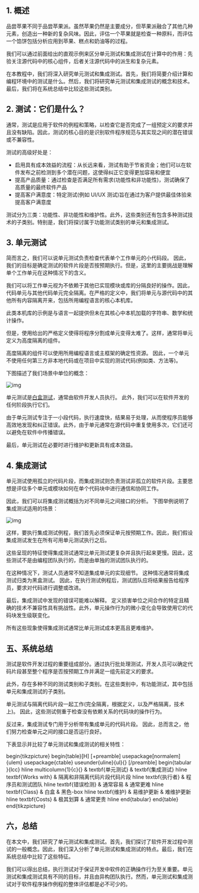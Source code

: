 ## 1. 概述

品尝苹果不同于品尝苹果派。虽然苹果仍然是主要成分，但苹果派融合了其他几种元素，创造出一种新的复杂风味。因此，评估一个苹果就是检查一种原料，而评估一个馅饼包括分析应用到苹果、糕点和奶油等的过程。

我们可以通过前面给出的直观示例来区分单元测试和集成测试在计算中的作用：先验关注源代码中的核心组件，后者关注源代码中的派生和复杂元素。

在本教程中，我们将深入研究单元测试和集成测试。首先，我们将简要介绍计算和编程环境中的测试是什么。然后，我们将研究单元测试和集成测试的概念和技术。最后，我们将在系统总结中比较这些测试类别。

## 2. 测试：它们是什么？

通常，测试是应用于软件的例程和策略，以检查它是否完成了一组预定义的要求并且没有缺陷。因此，测试的核心目的是识别软件程序规范与其实现之间的潜在错误或不兼容性。

测试的高级好处是：

-   启用具有成本效益的流程：从长远来看，测试有助于节省资金；他们可以在软件发布之前检测到多个潜在问题，这使得纠正它变得更加容易和便宜
-   提高产品质量：通过检查是否满足所有需求(功能性和非功能性)，测试确保了高质量的最终软件产品
-   提高客户满意度：特定测试(例如 UI/UX 测试)旨在通过为客户提供最佳体验来提高客户满意度

测试分为三类：功能性、非功能性和维护性。此外，这些类别还有包含多种测试技术的子类别。特别是，我们将探讨属于功能测试类别的单元和集成测试。

## 3. 单元测试

简而言之，我们可以说单元测试负责检查代表单个工作单元的小代码段。 因此，我们的目标是确定测试的软件片段是否按预期执行。但是，这里的主要挑战是理解单个工作单元在这种情况下的含义。

我们可以将工作单元视为不依赖于其他已实现模块或库的分隔良好的操作。因此，代码单元与其他代码单元完全隔离。在严格的定义中，我们将单元与源代码中的其他所有内容隔离开来，包括所用编程语言的核心本机库。

此类本机库的示例是与语言一起提供但未在其核心中本机加载的字符串、数学和统计操作。

但是，使用给出的严格定义使得将程序分割成单元变得太难了。这样，通常将单元定义为高度隔离的组件。

高度隔离的组件可以使用所用编程语言或主框架的确定性资源。 因此，一个单元不使用任何第三方非本地代码或在项目中实现的测试代码(例如类、方法等)。

下图描述了我们场景中单位的概念：

![img](https://www.baeldung.com/wp-content/uploads/sites/4/2023/01/Unit-1.png)

单元测试是[白盒测试](https://www.baeldung.com/cs/testing-white-box-vs-black-box#white-box-testing)，通常由软件开发人员执行。 此外，我们可以在软件开发的任何阶段执行它们。

由于单元测试专注于一小段代码，执行速度快，结果易于处理，从而使程序员能够高效地发现和纠正错误。此外，由于单元通常在源代码中重复使用多次，它们还可以避免在软件中传播错误。

最后，单元测试在必要时进行维护和更新具有成本效益。

## 4. 集成测试

单元测试使用孤立的代码片段，而集成测试则负责测试非孤立的软件片段。主要思想是评估多个单元或模块如何在单个代码块中进行通信和协同工作。

因此，我们可以将集成测试概括为对不同单元之间接口的分析。 下图举例说明了集成测试适用的场景：

![img](https://www.baeldung.com/wp-content/uploads/sites/4/2023/01/Integration.png)

这样，要执行集成测试例程，我们首先必须保证单元按预期工作。因此，我们假设集成测试发生在所有可用单元测试执行之后。

这些呈现的特征使得集成测试通常比单元测试更复杂并且执行起来更慢。因此，这些测试不是由编程团队执行的，而是由单独的测试团队执行的。

在这种情况下，测试人员通常不知道集成单元的实现细节。 这种情况通常将集成测试归类为黑盒测试。 因此，在执行测试例程后，测试团队应将结果报告给程序员，要求对代码进行调整或改进。

最后，集成测试中发现的错误可能难以解释。 定义损害单位之间合作的特定且精确的技术不兼容性具有挑战性。此外，单元操作行为的微小变化会导致使用它的代码块发生级联变化。

所有这些现象使得集成测试通常比单元测试成本更高且更难维护。

## 五、系统总结

测试是软件开发过程的重要组成部分。通过执行批处理测试，开发人员可以确定代码片段甚至整个程序是否按预期工作并满足一组先前定义的要求。

此外，存在多种不同的测试类别和子类别。在这些类别中，有功能测试，其中包括单元和集成测试的子类别。

单元测试与隔离代码片段一起工作(完全隔离，根据定义，以及严格隔离，技术上)。 因此，这些测试侧重于检查没有依赖关系的代码块的操作行为。

反过来，集成测试专门用于分析带有集成单元的代码片段。 因此，总而言之，他们努力检查单元之间的接口是否运行良好。

下表显示并比较了单元测试和集成测试的相关特性：

begin{tikzpicture}
begin{table}[H]
[+preamble]
usepackage[normalem]{ulem}
usepackage{ctable}
useunder{uline}{ul}{}
[/preamble]
begin{tabular }{lcc}
hline
multicolumn{1}{c}{} & textbf{单元测试} & textbf{集成测试}  hline
textbf{Works with} & 隔离和非隔离代码片段代码片段  hline
textbf{执行者} & 程序员和测试团队  hline
textbf{错误检测} & 通常容易 & 通常更难  hline
textbf{Class} & 白盒 & 黑色-box  hline
textbf{维护} & 易维护更新 & 难维护更新  hline
textbf{Costs} & 极其划算 & 通常更贵  hline
end{tabular}
end{table}
end{tikzpicture}

## 六，总结

在本文中，我们研究了单元测试和集成测试。首先，我们探讨了软件开发过程中测试的一般概念。因此，我们深入分析了单元测试和集成测试的特点。最后，我们在系统总结中比较了这些特征。

我们可以得出总结，执行测试对于保证开发中软件的正确操作行为至关重要。单元测试和集成测试具有不同的目标，并且由异构团队执行。然而，单元测试和集成测试对于软件程序操作例程的整体评估都是必不可少的。
